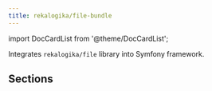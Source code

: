 ```yaml
---
title: rekalogika/file-bundle
---
```


import DocCardList from '@theme/DocCardList';

Integrates `rekalogika/file` library into Symfony framework.

## Sections

<DocCardList />